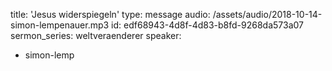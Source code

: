 title: 'Jesus widerspiegeln'
type: message
audio: /assets/audio/2018-10-14-simon-lempenauer.mp3
id: edf68943-4d8f-4d83-b8fd-9268da573a07
sermon_series: weltveraenderer
speaker:
  - simon-lemp
